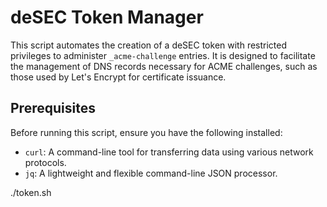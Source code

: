 # deSEC Token Manager

This script automates the creation of a deSEC token with restricted privileges to administer `_acme-challenge` entries. It is designed to facilitate the management of DNS records necessary for ACME challenges, such as those used by Let's Encrypt for certificate issuance.

## Prerequisites

Before running this script, ensure you have the following installed:

- `curl`: A command-line tool for transferring data using various network protocols.
- `jq`: A lightweight and flexible command-line JSON processor.

./token.sh
